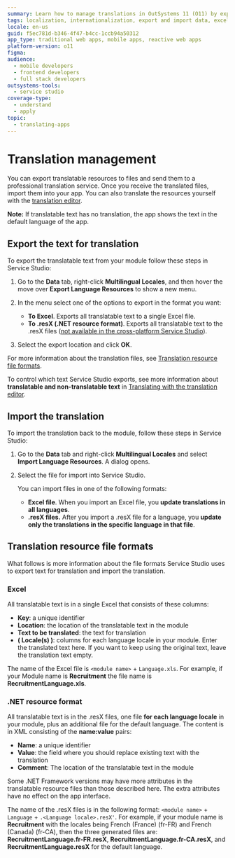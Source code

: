 ```yaml
---
summary: Learn how to manage translations in OutSystems 11 (O11) by exporting and importing language resources using Excel or .resX formats.
tags: localization, internationalization, export and import data, excel, .resx
locale: en-us
guid: f5ec781d-b346-4f47-b4cc-1ccb94a50312
app_type: traditional web apps, mobile apps, reactive web apps
platform-version: o11
figma:
audience:
  - mobile developers
  - frontend developers
  - full stack developers
outsystems-tools:
  - service studio
coverage-type:
  - understand
  - apply
topic:
  - translating-apps
---
```


# Translation management

You can export translatable resources to files and send them to a professional translation service. Once you receive the translated files, import them into your app. You can also translate the resources yourself with the [translation editor](./translation-editor.md).

<div class="info" markdown="1">

**Note:** If translatable text has no translation, the app shows the text in the default language of the app.

</div>

## Export the text for translation

To export the translatable text from your module follow these steps in Service Studio:

1. Go to the **Data** tab, right-click **Multilingual Locales**, and then hover the move over **Export Language Resources** to show a new menu.

1. In the menu select one of the options to export in the format you want:

    * **To Excel**. Exports all translatable text to a single Excel file.
    * **To .resX (.NET resource format)**. Exports all translatable text to the .resX files ([not available in the cross-platform Service Studio](../../../setup-infra-platform/setup/limitations.md)).

1. Select the export location and click **OK**.

For more information about the translation files, see [Translation resource file formats](#translation-resource-file-formats).

<div class="info" markdown="1">

To control which text Service Studio exports, see more information about **translatable and non-translatable text** in [Translating with the translation editor](translation-editor.md).

</div>

## Import the translation

To import the translation back to the module, follow these steps in Service Studio:

1. Go to the **Data** tab and right-click **Multilingual Locales** and select **Import Language Resources**. A dialog opens.

1. Select the file for import into Service Studio.

    You can import files in one of the following formats:

    * **Excel file**. When you import an Excel file, you **update translations in all languages**.
    * **.resX files.** After you import a .resX file for a language, you **update only the translations in the specific language in that file**.

## Translation resource file formats

What follows is more information about the file formats Service Studio uses to export text for translation and import the translation.

### Excel

All translatable text is in a single Excel that consists of these columns:

* **Key**: a unique identifier
* **Location**: the location of the translatable text in the module
* **Text to be translated**: the text for translation
* **( Locale(s) )**: columns for each language locale in your module. Enter the translated text here. If you want to keep using the original text, leave the translation text empty.

The name of the Excel file is `<module name>` + `Language.xls`. For example, if your Module name is **Recruitment** the file name is **RecruitmentLanguage.xls**.

### .NET resource format

All translatable text is in the .resX files, one file **for each language locale** in your module, plus an additional file for the default language. The content is in XML consisting of the **name:value** pairs:

* **Name**: a unique identifier
* **Value**: the field where you should replace existing text with the translation
* **Comment**: The location of the translatable text in the module

Some .NET Framework versions may have more attributes in the translatable resource files than those described here. The extra attributes have no effect on the app interface.

The name of the .resX files is in the following format: `<module name>` + `Language` + `.<Language locale>.resX'`. For example, if your module name is **Recruitment** with the locales being French (France) (fr-FR) and French (Canada) (fr-CA), then the three generated files are: **RecruitmentLanguage.fr-FR.resX**, **RecruitmentLanguage.fr-CA.resX**, and **RecruitmentLanguage.resX** for the default language.
